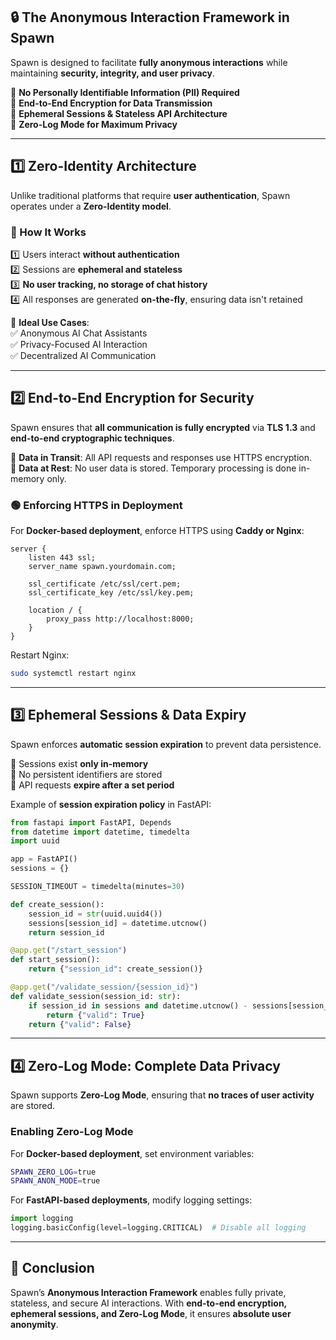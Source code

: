 ## **🔒 The Anonymous Interaction Framework in Spawn**

Spawn is designed to facilitate **fully anonymous interactions** while maintaining **security, integrity, and user privacy**.

🔹 **No Personally Identifiable Information (PII) Required**  
🔹 **End-to-End Encryption for Data Transmission**  
🔹 **Ephemeral Sessions & Stateless API Architecture**  
🔹 **Zero-Log Mode for Maximum Privacy**

---

## **1️⃣ Zero-Identity Architecture**

Unlike traditional platforms that require **user authentication**, Spawn operates under a **Zero-Identity model**.

### **🔹 How It Works**

1️⃣ Users interact **without authentication**  
2️⃣ Sessions are **ephemeral and stateless**  
3️⃣ **No user tracking, no storage of chat history**  
4️⃣ All responses are generated **on-the-fly**, ensuring data isn't retained

🔹 **Ideal Use Cases**:  
✅ Anonymous AI Chat Assistants  
✅ Privacy-Focused AI Interaction  
✅ Decentralized AI Communication

---

## **2️⃣ End-to-End Encryption for Security**

Spawn ensures that **all communication is fully encrypted** via **TLS 1.3** and **end-to-end cryptographic techniques**.

🔹 **Data in Transit**: All API requests and responses use HTTPS encryption.  
🔹 **Data at Rest**: No user data is stored. Temporary processing is done in-memory only.

### **🟢 Enforcing HTTPS in Deployment**

For **Docker-based deployment**, enforce HTTPS using **Caddy or Nginx**:

```nginx
server {
    listen 443 ssl;
    server_name spawn.yourdomain.com;

    ssl_certificate /etc/ssl/cert.pem;
    ssl_certificate_key /etc/ssl/key.pem;

    location / {
        proxy_pass http://localhost:8000;
    }
}
```

Restart Nginx:

```sh
sudo systemctl restart nginx
```

---

## **3️⃣ Ephemeral Sessions & Data Expiry**

Spawn enforces **automatic session expiration** to prevent data persistence.

🔹 Sessions exist **only in-memory**  
🔹 No persistent identifiers are stored  
🔹 API requests **expire after a set period**

Example of **session expiration policy** in FastAPI:

```python
from fastapi import FastAPI, Depends
from datetime import datetime, timedelta
import uuid

app = FastAPI()
sessions = {}

SESSION_TIMEOUT = timedelta(minutes=30)

def create_session():
    session_id = str(uuid.uuid4())
    sessions[session_id] = datetime.utcnow()
    return session_id

@app.get("/start_session")
def start_session():
    return {"session_id": create_session()}

@app.get("/validate_session/{session_id}")
def validate_session(session_id: str):
    if session_id in sessions and datetime.utcnow() - sessions[session_id] < SESSION_TIMEOUT:
        return {"valid": True}
    return {"valid": False}
```

---

## **4️⃣ Zero-Log Mode: Complete Data Privacy**

Spawn supports **Zero-Log Mode**, ensuring that **no traces of user activity** are stored.

### **Enabling Zero-Log Mode**

For **Docker-based deployment**, set environment variables:

```sh
SPAWN_ZERO_LOG=true
SPAWN_ANON_MODE=true
```

For **FastAPI-based deployments**, modify logging settings:

```python
import logging
logging.basicConfig(level=logging.CRITICAL)  # Disable all logging
```

---

## **🔐 Conclusion**

Spawn’s **Anonymous Interaction Framework** enables fully private, stateless, and secure AI interactions. With **end-to-end encryption, ephemeral sessions, and Zero-Log Mode**, it ensures **absolute user anonymity**.
